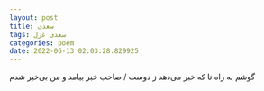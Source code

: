 ```yaml
---
layout: post
title: سعدی
tags: سعدی غزل
categories: poem
date: 2022-06-13 02:03:28.829925
---
```


گوشم به راه تا که خبر می‌دهد ز دوست / صاحب خبر بیامد و من بی‌خبر شدم